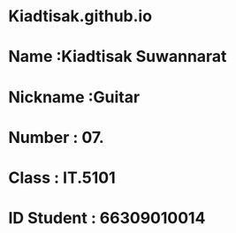 # Kiadtisak.github.io

# Name :Kiadtisak Suwannarat
# Nickname :Guitar
# Number : 07.
# Class : IT.5101
# ID Student : 66309010014